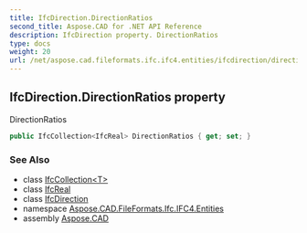 ```yaml
---
title: IfcDirection.DirectionRatios
second_title: Aspose.CAD for .NET API Reference
description: IfcDirection property. DirectionRatios
type: docs
weight: 20
url: /net/aspose.cad.fileformats.ifc.ifc4.entities/ifcdirection/directionratios/
---
```

## IfcDirection.DirectionRatios property

DirectionRatios

```csharp
public IfcCollection<IfcReal> DirectionRatios { get; set; }
```

### See Also

* class [IfcCollection&lt;T&gt;](../../../aspose.cad.fileformats.ifc/ifccollection-1/)
* class [IfcReal](../../../aspose.cad.fileformats.ifc.ifc4.types/ifcreal/)
* class [IfcDirection](../)
* namespace [Aspose.CAD.FileFormats.Ifc.IFC4.Entities](../../ifcdirection/)
* assembly [Aspose.CAD](../../../)


